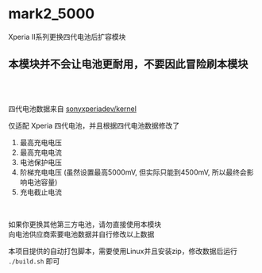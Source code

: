 # mark2_5000
Xperia II系列更换四代电池后扩容模块
<br />
## 本模块并不会让电池更耐用，不要因此冒险刷本模块
<br />
<br />

四代电池数据来自 [sonyxperiadev/kernel](https://github.com/sonyxperiadev/kernel/tree/aosp/LA.UM.9.14.r1/arch/arm64/boot/dts/somc)
<br />

仅适配 Xperia 四代电池，并且根据四代电池数据修改了
1. 最高充电电压
2. 最高充电电流
3. 电池保护电压
4. 阶梯充电电压 (虽然设置最高5000mV, 但实际只能到4500mV, 所以最终会影响电池容量)
5. 充电截止电流
<br />

如果你更换其他第三方电池，请勿直接使用本模块<br />
向电池供应商索要电池数据并自行修改以上数据
<br />

本项目提供的自动打包脚本，需要使用Linux并且安装zip，修改数据后运行 `./build.sh` 即可